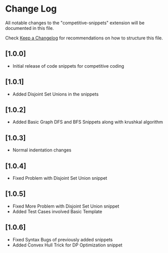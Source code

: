 # Change Log

All notable changes to the "competitive-snippets" extension will be documented in this file.

Check [Keep a Changelog](http://keepachangelog.com/) for recommendations on how to structure this file.

## [1.0.0]
- Initial release of code snippets for competitive coding
## [1.0.1]
- Added Disjoint Set Unions in the snippets
## [1.0.2]
- Added Basic Graph DFS and BFS Snippets along with krushkal algorithm
## [1.0.3]
- Normal indentation changes
## [1.0.4]
- Fixed Problem with Disjoint Set Union snippet
## [1.0.5]
- Fixed More Problem with Disjoint Set Union snippet
- Added Test Cases involved Basic Template
## [1.0.6]
- Fixed Syntax Bugs of previously added snippets
- Added Convex Hull Trick for DP Optimization snippet